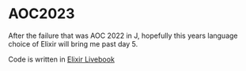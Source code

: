 # AOC2023

After the failure that was AOC 2022 in J, hopefully this years
language choice of Elixir will bring me past day 5.

Code is written in [Elixir Livebook](https://livebook.dev/)
